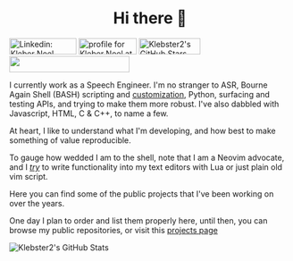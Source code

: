 <h1 align="center">Hi there 👋</h1>

<a href="https://www.linkedin.com/in/kleber-noel/"><img src="https://img.shields.io/badge/Kleber%20Noel-blue?style=flat-square&logo=Linkedin&logoColor=white&link=https://www.linkedin.com/in/kleber-noel/" width="120" height="29" alt="Linkedin: Kleber Noel" title="Linkedin: Kleber Noel"></a> <a href="https://stackoverflow.com/users/5551400/kleber-noel"><img src="https://stackoverflow.com/users/flair/5551400.png?theme=clean" width="104" height="29" alt="profile for Kleber Noel at Stack Overflow, Q&amp;A for professional and enthusiast programmers" title="profile for Kleber Noel at Stack Overflow, Q&amp;A for professional and enthusiast programmers"></a> <a href="https://github.com/klebster2"><img src="https://img.shields.io/github/stars/klebster2?style=social" title="Klebster2's GitHub Stars" height="29" width="110"></a> <a><img src="https://img.shields.io/badge/dynamic/xml?url=https%3A%2F%2Fgithub-readme-stats.vercel.app%2Fapi%3Fusername%3Dklebster2%26show_icons%3Dtrue&query=%2F%2F*%5Bcontains(%40data-testid%2C'commits')%5D%2Ftext()&label=Total%20Commits%20(2024)" height="29" width="215"></a>

I currently work as a Speech Engineer. I'm no stranger to ASR, Bourne Again Shell (BASH) scripting and [customization](https://github.com/klebster2/dotfiles), Python, surfacing and testing APIs, and trying to make them more robust. I've also dabbled with Javascript, HTML, C & C++, to name a few.

At heart, I like to understand what I'm developing, and how best to make something of value reproducible.

To gauge how wedded I am to the shell, note that I am a Neovim advocate, and I _[try](https://github.com/klebster2/vimrc)_ to write functionality into my text editors with Lua or just plain old vim script.

Here you can find some of the public projects that I've been working on over the years.

One day I plan to order and list them properly here, until then, you can browse my public repositories, or visit this [projects page](https://klebster2.github.io/projects/)

![Klebster2's GitHub Stats](https://github-readme-stats.vercel.app/api?username=klebster2&show_icons=true)
